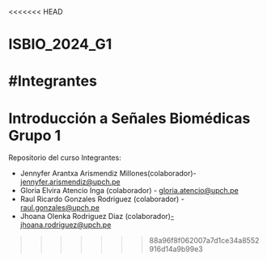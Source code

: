 <<<<<<< HEAD
# ISBIO_2024_G1
#Integrantes
=======
# Introducción a Señales Biomédicas Grupo 1
Repositorio del curso Integrantes:

- Jennyfer Arantxa Arismendiz Millones(colaborador)- jennyfer.arismendiz@upch.pe
- Gloria Elvira Atencio Inga (colaborador) - gloria.atencio@upch.pe
- Raul Ricardo Gonzales Rodriguez (colaborador) - raul.gonzales@upch.pe
- Jhoana Olenka Rodriguez Diaz (colaborador)-jhoana.rodriguez@upch.pe
 	

>>>>>>> 88a96f8f062007a7d1ce34a8552916d14a9b99e3
